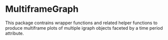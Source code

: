 MultiframeGraph
===========
This package contrains wrapper functions and related helper functions to produce multiframe plots of multiple igraph objects faceted by a time period attribute.
